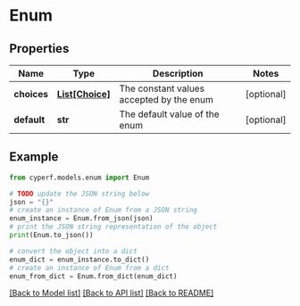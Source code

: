# Enum


## Properties

Name | Type | Description | Notes
------------ | ------------- | ------------- | -------------
**choices** | [**List[Choice]**](Choice.md) | The constant values accepted by the enum | [optional] 
**default** | **str** | The default value of the enum | [optional] 

## Example

```python
from cyperf.models.enum import Enum

# TODO update the JSON string below
json = "{}"
# create an instance of Enum from a JSON string
enum_instance = Enum.from_json(json)
# print the JSON string representation of the object
print(Enum.to_json())

# convert the object into a dict
enum_dict = enum_instance.to_dict()
# create an instance of Enum from a dict
enum_from_dict = Enum.from_dict(enum_dict)
```
[[Back to Model list]](../README.md#documentation-for-models) [[Back to API list]](../README.md#documentation-for-api-endpoints) [[Back to README]](../README.md)


